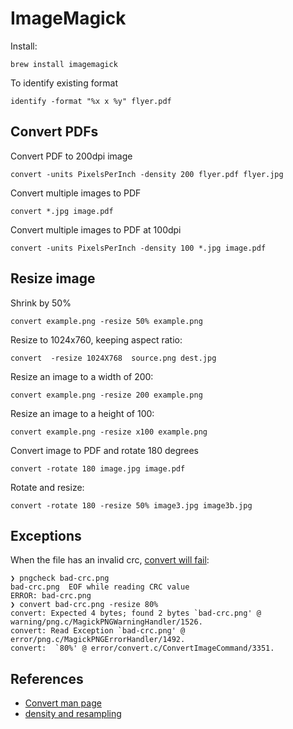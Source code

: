 # ImageMagick

Install:

```
brew install imagemagick
```

To identify existing format

```
identify -format "%x x %y" flyer.pdf
```

## Convert PDFs

Convert PDF to 200dpi image

```
convert -units PixelsPerInch -density 200 flyer.pdf flyer.jpg
```

Convert multiple images to PDF

```
convert *.jpg image.pdf
```

Convert multiple images to PDF at 100dpi

```
convert -units PixelsPerInch -density 100 *.jpg image.pdf
```

## Resize image

Shrink by 50%

```
convert example.png -resize 50% example.png
```

Resize to 1024x760, keeping aspect ratio:

```
convert  -resize 1024X768  source.png dest.jpg
```

Resize an image to a width of 200:

```
convert example.png -resize 200 example.png
```

Resize an image to a height of 100:

```
convert example.png -resize x100 example.png
```

Convert image to PDF and rotate 180 degrees

```
convert -rotate 180 image.jpg image.pdf
```

Rotate and resize:

```
convert -rotate 180 -resize 50% image3.jpg image3b.jpg
```

## Exceptions

When the file has an invalid crc, [convert will fail](https://github.com/ImageMagick/ImageMagick/issues/5329):

```
❯ pngcheck bad-crc.png
bad-crc.png  EOF while reading CRC value
ERROR: bad-crc.png
❯ convert bad-crc.png -resize 80%
convert: Expected 4 bytes; found 2 bytes `bad-crc.png' @ warning/png.c/MagickPNGWarningHandler/1526.
convert: Read Exception `bad-crc.png' @ error/png.c/MagickPNGErrorHandler/1492.
convert:  `80%' @ error/convert.c/ConvertImageCommand/3351.
```

## References

- [Convert man page](http://linux.die.net/man/1/convert)
- [density and resampling](http://www.imagemagick.org/discourse-server/viewtopic.php?f=2&t=18241)
